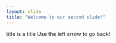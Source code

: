 ```yaml
---
layout: slide
title: "Welcome to our second slide!"
---
```

title is a title
Use the left arrow to go back!
